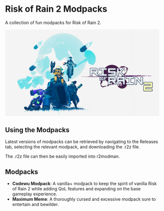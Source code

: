 # Risk of Rain 2 Modpacks

A collection of fun modpacks for Risk of Rain 2.

![Risk of Rain 2 Banner](images/ror2_banner.jpg?raw=true "Risk of Rain 2 Banner")

## Using the Modpacks
Latest versions of modpacks can be retrieved by navigating to the Releases tab, selecting the relevant modpack, and downloading the .r2z file.

The .r2z file can then be easily imported into r2modman.

## Modpacks
- **Codewu Modpack**: A vanilla+ modpack to keep the spirit of vanilla Risk of Rain 2 while adding QoL features and expanding on the base gameplay experience.
- **Maximum Meme**: A thoroughly cursed and excessive modpack sure to entertain and bewilder.
